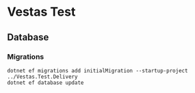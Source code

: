# Vestas Test

## Database
### Migrations
```
dotnet ef migrations add initialMigration --startup-project ../Vestas.Test.Delivery
dotnet ef database update
```